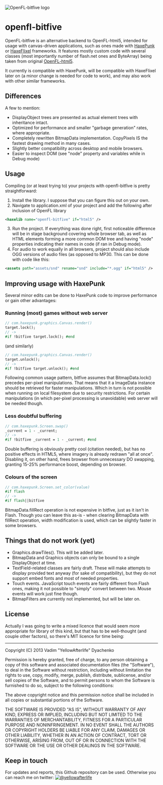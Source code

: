 ![OpenFL-bitfive logo](https://raw.github.com/YellowAfterlife/openfl-microtests/master/assets/img/bitfive.png)
# openfl-bitfive
OpenFL-bitfive is an alternative backend to OpenFL-html5, intended for usage with canvas-driven applications, such as ones made with [HaxePunk](http://haxepunk.com/) or [HaxeFlixel](http://haxeflixel.com/) frameworks. It features mostly custom code with several classes (most importantly number of flash.net ones and ByteArray) being taken from original [OpenFL-html5](https://github.com/openfl/openfl-html5).

It currently is compatible with HaxePunk, will be compatible with HaxeFlixel later on (a minor change is needed for code to work), and may also work with other similar frameworks.

## Differences
A few to mention:
*	DisplayObject trees are presented as actual element trees with inheritance intact.
*	Optimized for performance and smaller "garbage generation" rates, where appropriate.
*	Completely rewritten BitmapData implementation. CopyPixels IS the fastest drawing method in many cases.
*	Slightly better compatibility across desktop and mobile browsers.
*	Easier to inspect DOM (see "node" property and variables while in Debug mode)

## Usage
Compiling (or at least trying to) your projects with openfl-bitfive is pretty straightforward:
1.	Install the library. I suppose that you can figure this out on your own.
2.	Navigate to application.xml of your project and add the following after inclusion of OpenFL library
```xml
<haxelib name="openfl-bitfive" if="html5" />
```
3.	Run the project. If everything was done right, first noticeable difference will be in stage background covering whole browser tab, as well as HTML elements forming a more common DOM tree and having "node" properties indicating their names in code (if ran in Debug mode).
4.	For audio to work equally in all browsers, project should also include OGG versions of audio files (as opposed to MP30. This can be done with code like this:
```xml
<assets path="assets/snd" rename="snd" include="*.ogg" if="html5" />
```

## Improving usage with HaxePunk
Several minor edits can be done to HaxePunk code to improve performance or gain other advantages:

### Running (most) games without web server
```haxe
// com.haxepunk.graphics.Canvas.render()
target.lock();
// ->
#if !bitfive target.lock(); #end
```
(and similarly)
```haxe
// com.haxepunk.graphics.Canvas.render()
target.unlock();
// ->
#if !bitfive target.unlock(); #end
```
Following common usage pattern, bitfive assumes that BitmapData.lock() precedes per-pixel manipulations. That means that it a ImageData instance should be retrieved for faster manipulations. Which in turn is not possible when running on local filesystem due to security restrictions.
For certain manipulations (in which per-pixel processing is unavoidable) web server will be needed though.

### Less doubtful buffering
```haxe
// com.haxepunk.Screen.swap()
_current = 1 - _current;
// ->
#if !bitfive _current = 1 - _current; #end
```
Double buffering is obviously pretty cool (citation needed), but has no positive effects in HTML5, where imagery is already redrawn "all at once". Disabling it, on other hand, frees browser from unnecessary DO swapping, granting 15-25% performance boost, depending on browser.

### Colours of the screen
```haxe
// com.haxepunk.Screen.set_color(value)
#if flash
// ->
#if flash||bitfive
```
BitmapData.fillRect operation is not expensive in bitfive, just as it isn't in Flash. Though you can leave this as-is - when clearing BitmapData with fillRect operation, width modification is used, which can be slightly faster in some browsers.

## Things that do not work (yet)
*	Graphics.drawTiles(). This will be added later.
*	BitmapData and Graphics objects can only be bound to a single DisplayObject at time.
*	TextField-related classes are fairly draft. These will make attempts to display provided text anyway (for sake of compatibility), but they do not support embed fonts and most of needed properties.
*	Touch events. JavaScript touch events are fairly different from Flash ones, making it not possible to "simply" convert between two. Mouse events will work just fine though.
*	BitmapFilters are currently not implemented, but will be later on.

## License
Actually I was going to write a mixed licence that would seem more appropriate for library of this kind, but that has to be well-thought (and couple other factors), so there's MIT licence for time being:
- - -
Copyright (C) 2013 Vadim "YellowAfterlife" Dyachenko

Permission is hereby granted, free of charge, to any person obtaining a copy of this software and associated documentation files (the "Software"), to deal in the Software without restriction, including without limitation the rights to use, copy, modify, merge, publish, distribute, sublicense, and/or sell copies of the Software, and to permit persons to whom the Software is furnished to do so, subject to the following conditions:

The above copyright notice and this permission notice shall be included in all copies or substantial portions of the Software.

THE SOFTWARE IS PROVIDED "AS IS", WITHOUT WARRANTY OF ANY KIND, EXPRESS OR IMPLIED, INCLUDING BUT NOT LIMITED TO THE WARRANTIES OF MERCHANTABILITY, FITNESS FOR A PARTICULAR PURPOSE AND NONINFRINGEMENT. IN NO EVENT SHALL THE AUTHORS OR COPYRIGHT HOLDERS BE LIABLE FOR ANY CLAIM, DAMAGES OR OTHER LIABILITY, WHETHER IN AN ACTION OF CONTRACT, TORT OR OTHERWISE, ARISING FROM, OUT OF OR IN CONNECTION WITH THE SOFTWARE OR THE USE OR OTHER DEALINGS IN THE SOFTWARE.

## Keep in touch
For updates and reports, this Github repository can be used.
Otherwise you can reach me on twitter:
[![@yellowafterlife](https://dl.dropboxusercontent.com/u/3594143/yal.cc/13-08/twitter.png)](http://twitter.com/yellowafterlife)